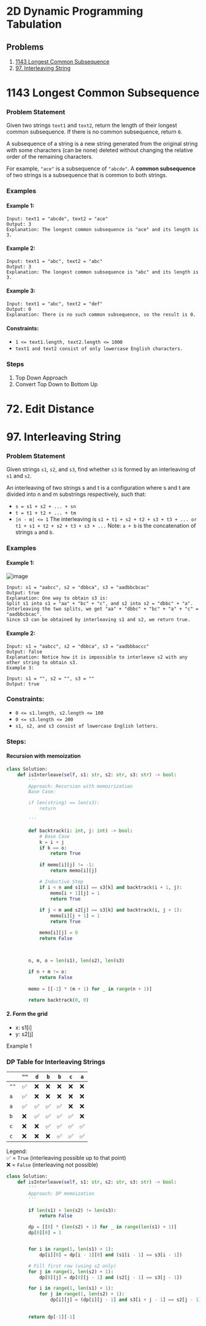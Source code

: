 # 2D Dynamic Programming Tabulation
## Problems
1. [1143 Longest Common Subsequence](#1143-longest-common-subsequence)
2. [97. Interleaving String](#97-interleaving-string)

   
# 1143 Longest Common Subsequence

### Problem Statement
Given two strings `text1` and `text2`, return the length of their longest common subsequence. If there is no common subsequence, return `0`.

A subsequence of a string is a new string generated from the original string with some characters (can be none) deleted without changing the relative order of the remaining characters.

For example, `"ace"` is a subsequence of `"abcde"`.
A **common subsequence** of two strings is a subsequence that is common to both strings.

 
### Examples
#### Example 1:
```
Input: text1 = "abcde", text2 = "ace" 
Output: 3  
Explanation: The longest common subsequence is "ace" and its length is 3.
```
#### Example 2:
```
Input: text1 = "abc", text2 = "abc"
Output: 3
Explanation: The longest common subsequence is "abc" and its length is 3.
```

#### Example 3:
```
Input: text1 = "abc", text2 = "def"
Output: 0
Explanation: There is no such common subsequence, so the result is 0.
```

#### Constraints:

* `1 <= text1.length, text2.length <= 1000`
* `text1 and text2 consist of only lowercase English characters.`

### Steps
1. Top Down Approach
2. Convert Top Down to Bottom Up

# 72. Edit Distance

# 97. Interleaving String

### Problem Statement
Given strings `s1`, `s2`, and `s3`, find whether `s3` is formed by an interleaving of `s1` and `s2`.

An interleaving of two strings s and t is a configuration where s and t are divided into n and m substrings respectively, such that:

* `s = s1 + s2 + ... + sn`
* `t = t1 + t2 + ... + tm`
* `|n - m| <= 1`
The interleaving is `s1 + t1 + s2 + t2 + s3 + t3 + ... or t1 + s1 + t2 + s2 + t3 + s3 + ...`
Note: `a + b` is the concatenation of strings `a` and `b`.

 
### Examples
#### Example 1:

![image](https://assets.leetcode.com/uploads/2020/09/02/interleave.jpg)
```
Input: s1 = "aabcc", s2 = "dbbca", s3 = "aadbbcbcac"
Output: true
Explanation: One way to obtain s3 is:
Split s1 into s1 = "aa" + "bc" + "c", and s2 into s2 = "dbbc" + "a".
Interleaving the two splits, we get "aa" + "dbbc" + "bc" + "a" + "c" = "aadbbcbcac".
Since s3 can be obtained by interleaving s1 and s2, we return true.
```

#### Example 2:
```
Input: s1 = "aabcc", s2 = "dbbca", s3 = "aadbbbaccc"
Output: false
Explanation: Notice how it is impossible to interleave s2 with any other string to obtain s3.
Example 3:

Input: s1 = "", s2 = "", s3 = ""
Output: true
```

### Constraints:

* `0 <= s1.length, s2.length <= 100`
* `0 <= s3.length <= 200`
* `s1, s2, and s3 consist of lowercase English letters.`

### Steps:

#### Recursion with memoization

```Python
class Solution:
    def isInterleave(self, s1: str, s2: str, s3: str) -> bool:
        '''
        Approach: Recursion with memoirization
        Base Case:

        if len(string) == len(s3):
            return 

        '''

        def backtrack(i: int, j: int) -> bool:
            # Base Case
            k = i + j
            if k == o:
                return True
            
            if memo[i][j] != -1:
                return memo[i][j]

            # Inductive Step
            if i < n and s1[i] == s3[k] and backtrack(i + 1, j):
                memo[i + 1][j] = 1
                return True
            
            if j < m and s2[j] == s3[k] and backtrack(i, j + 1): 
                memo[i][j + 1] = 1
                return True

            memo[i][j] = 0
            return False
            

        
        n, m, o = len(s1), len(s2), len(s3)

        if n + m != o:
            return False
        
        memo = [[-1] * (m + 1) for _ in range(n + 1)]

        return backtrack(0, 0)
```

#### 2. Form the grid
* x: s1[i]
* y: s2[j]


Example 1
### DP Table for Interleaving Strings

|       | `""` | `d`  | `b`  | `b`  | `c`  | `a` |
|-------|----|----|----|----|----|----|
| `""`   | ✅  | ❌  | ❌  | ❌  | ❌  | ❌  |
| `a`    | ✅  | ❌  | ❌  | ❌  | ❌  | ❌  |
| `a`    | ✅  | ✅  | ✅  | ✅  | ❌  | ❌  |
| `b`   | ❌  | ✅  | ✅  | ✅  | ✅  | ❌  |
| `c`    | ❌  | ❌  | ✅  | ✅  | ✅  | ✅  |
| `c`    | ❌  | ❌  | ❌  | ✅  | ✅  | ✅  |

Legend:  
✅ = `True` (interleaving possible up to that point)  
❌ = `False` (interleaving not possible)

```Python
class Solution:
    def isInterleave(self, s1: str, s2: str, s3: str) -> bool:
        '''
        Approach: DP memoization
        '''

        if len(s1) + len(s2) != len(s3):
            return False 

        dp = [[0] * (len(s2) + 1) for _ in range(len(s1) + 1)]
        dp[0][0] = 1


        for i in range(1, len(s1) + 1):
            dp[i][0] = dp[i - 1][0] and (s1[i - 1] == s3[i - 1])

        # Fill first row (using s2 only)
        for j in range(1, len(s2) + 1):
            dp[0][j] = dp[0][j - 1] and (s2[j - 1] == s3[j - 1])

        for i in range(1, len(s1) + 1):
            for j in range(1, len(s2) + 1):
                dp[i][j] = (dp[i][j - 1] and s3[i + j - 1] == s2[j - 1]) or (dp[i - 1][j] and s3[ i - 1 + j] == s1[i - 1])
                
               
        return dp[-1][-1]
```

        

        
